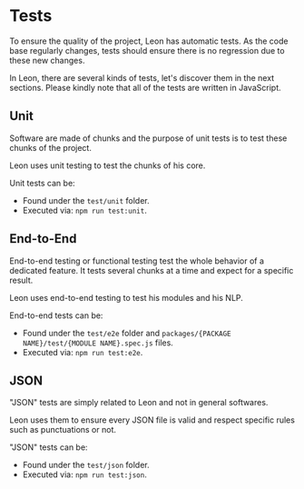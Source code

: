 # Tests

To ensure the quality of the project, Leon has automatic tests. As the code base regularly changes, tests should ensure there is no regression due to these new changes.

In Leon, there are several kinds of tests, let's discover them in the next sections. Please kindly note that all of the tests are written in JavaScript.

## Unit

Software are made of chunks and the purpose of unit tests is to test these chunks of the project.

Leon uses unit testing to test the chunks of his core.

Unit tests can be:
- Found under the `test/unit` folder.
- Executed via: `npm run test:unit`.

## End-to-End

End-to-end testing or functional testing test the whole behavior of a dedicated feature. It tests several chunks at a time and expect for a specific result.

Leon uses end-to-end testing to test his modules and his NLP.

End-to-end tests can be:
- Found under the `test/e2e` folder and `packages/{PACKAGE NAME}/test/{MODULE NAME}.spec.js` files.
- Executed via: `npm run test:e2e`.

## JSON

"JSON" tests are simply related to Leon and not in general softwares.

Leon uses them to ensure every JSON file is valid and respect specific rules such as punctuations or not.

"JSON" tests can be:
- Found under the `test/json` folder.
- Executed via: `npm run test:json`.
